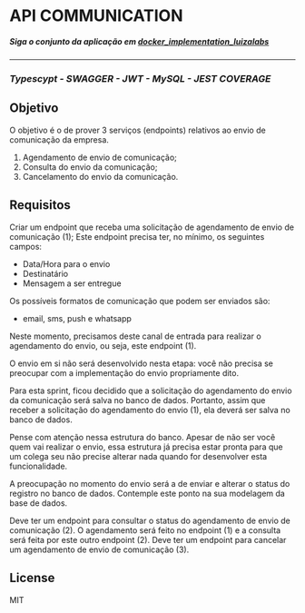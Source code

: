 # API COMMUNICATION

##### Siga o conjunto da aplicação em [docker_implementation_luizalabs](https://github.com/wtitec/docker_implementation_luizalabs)
---
### _Typescypt - SWAGGER - JWT - MySQL - JEST COVERAGE_

## Objetivo

O objetivo é o de prover 3 serviços (endpoints) relativos ao envio de comunicação
da empresa.

1. Agendamento de envio de comunicação;
2. Consulta do envio da comunicação;
3. Cancelamento do envio da comunicação.

## Requisitos

Criar um endpoint que receba uma solicitação de agendamento de envio de comunicação (1);
Este endpoint precisa ter, no mínimo, os seguintes campos:
- Data/Hora para o envio
- Destinatário
- Mensagem a ser entregue

Os possíveis formatos de comunicação que podem ser enviados são:

- email, sms, push e whatsapp

Neste momento, precisamos deste canal de entrada para realizar o agendamento do envio, ou
seja, este endpoint (1).

O envio em si não será desenvolvido nesta etapa: você não precisa se preocupar com a
implementação do envio propriamente dito.

Para esta sprint, ficou decidido que a solicitação do agendamento do envio da comunicação
será salva no banco de dados. Portanto, assim que receber a solicitação do agendamento do
envio (1), ela deverá ser salva no banco de dados.

Pense com atenção nessa estrutura do banco. Apesar de não ser você quem vai realizar o
envio, essa estrutura já precisa estar pronta para que um colega seu não precise alterar nada quando for desenvolver esta funcionalidade.

A preocupação no momento do envio será a de enviar e alterar o status do registro no banco
de dados. Contemple este ponto na sua modelagem da base de dados.

Deve ter um endpoint para consultar o status do agendamento de envio de comunicação (2). O
agendamento será feito no endpoint (1) e a consulta será feita por este outro endpoint (2).
Deve ter um endpoint para cancelar um agendamento de envio de comunicação (3).


## License

MIT

